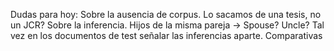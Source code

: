 Dudas para hoy:
Sobre la ausencia de corpus. Lo sacamos de una tesis, no un JCR?
Sobre la inferencia. Hijos de la misma pareja -> Spouse? Uncle? Tal vez en los documentos de test señalar las inferencias aparte.
Comparativas
